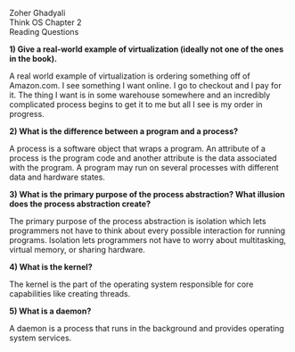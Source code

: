 Zoher Ghadyali  
Think OS Chapter 2  
Reading Questions

**1) Give a real-world example of virtualization (ideally not one of the ones in the book).**

A real world example of virtualization is ordering something off of Amazon.com. I see something I want online. I go to checkout and I pay for it. The thing I want is in some warehouse somewhere and an incredibly complicated process begins to get it to me but all I see is my order in progress.

**2) What is the difference between a program and a process?**

A process is a software object that wraps a program. An attribute of a process is the program code and another attribute is the data associated with the program. A program may run on several processes with different data and hardware states.

**3) What is the primary purpose of the process abstraction?  What illusion does the process abstraction create?**

The primary purpose of the process abstraction is isolation which lets programmers not have to think about every possible interaction for running programs. Isolation lets programmers not have to worry about multitasking, virtual memory, or sharing hardware.

**4) What is the kernel?**

The kernel is the part of the operating system responsible for core capabilities like creating threads.

**5) What is a daemon?**

A daemon is a process that runs in the background and provides operating system services.